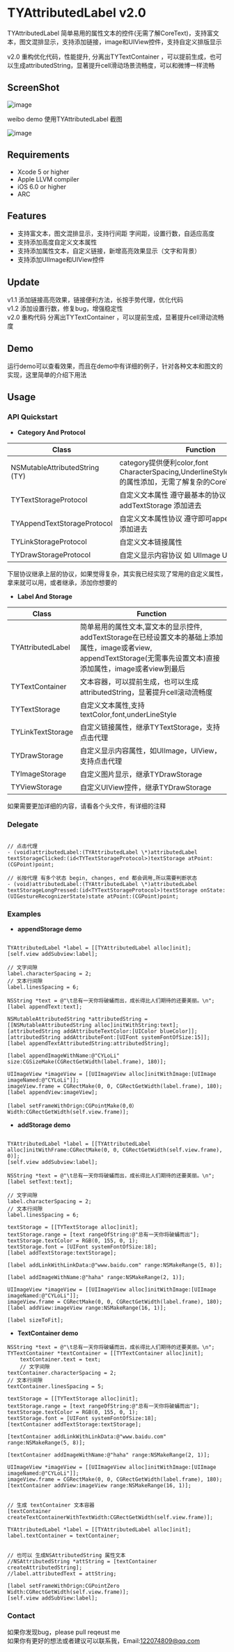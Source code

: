 # TYAttributedLabel v2.0
TYAttributedLabel 简单易用的属性文本的控件(无需了解CoreText)，支持富文本，图文混排显示，支持添加链接，image和UIView控件，支持自定义排版显示<br>

v2.0 重构优化代码，性能提升, 分离出TYTextContainer ，可以提前生成，也可以生成attributedString，显著提升cell滑动场景流畅度，可以和微博一样流畅

## ScreenShot

![image][image-1]

weibo demo 使用TYAttributedLabel 截图

![image][image-2]
## Requirements
* Xcode 5 or higher
* Apple LLVM compiler
* iOS 6.0 or higher
* ARC

## Features
* 支持富文本，图文混排显示，支持行间距 字间距，设置行数，自适应高度
* 支持添加高度自定义文本属性 
* 支持添加属性文本，自定义链接，新增高亮效果显示（文字和背景）
* 支持添加UIImage和UIView控件

## Update
v1.1  添加链接高亮效果，链接便利方法，长按手势代理，优化代码<br>
v1.2  添加设置行数，修复bug，增强稳定性<br>
v2.0  重构代码 分离出TYTextContainer ，可以提前生成，显著提升cell滑动流畅度

## Demo
运行demo可以查看效果，而且在demo中有详细的例子，针对各种文本和图文的实现，这里简单的介绍下用法
 
## Usage
### API Quickstart

* **Category And Protocol**

|Class | Function|
|--------|---------|
|NSMutableAttributedString (TY) |category提供便利color,font CharacterSpacing,UnderlineStyle,ParagraphStyle的属性添加，无需了解复杂的CoreText|
|TYTextStorageProtocol|自定义文本属性 遵守最基本的协议 即可 addTextStorage 添加进去|
|TYAppendTextStorageProtocol|自定义文本属性协议 遵守即可appendTextStorage 添加进去|
|TYLinkStorageProtocol|自定义文本链接属性 |
|TYDrawStorageProtocol|自定义显示内容协议 如 UIImage UIView|

下层协议继承上层的协议，如果觉得复杂，其实我已经实现了常用的自定义属性，拿来就可以用，或者继承，添加你想要的

* **Label And Storage**

|Class |Function |
|--------|---------|
|TYAttributedLabel|简单易用的属性文本,富文本的显示控件,<br>addTextStorage在已经设置文本的基础上添加属性，image或者view,<br>appendTextStorage(无需事先设置文本)直接添加属性，image或者view到最后|
|TYTextContainer|文本容器，可以提前生成，也可以生成attributedString，显著提升cell滚动流畅度|
|TYTextStorage|自定义文本属性,支持textColor,font,underLineStyle|
|TYLinkTextStorage|自定义链接属性，继承TYTextStorage，支持点击代理|
|TYDrawStorage|自定义显示内容属性，如UIImage，UIView，支持点击代理|
|TYImageStorage|自定义图片显示，继承TYDrawStorage|
|TYViewStorage|自定义UIView控件，继承TYDrawStorage|

如果需要更加详细的内容，请看各个头文件，有详细的注释

### Delegate

```objc

// 点击代理
- (void)attributedLabel:(TYAttributedLabel \*)attributedLabel textStorageClicked:(id<TYTextStorageProtocol>)textStorage atPoint:(CGPoint)point;

// 长按代理 有多个状态 begin, changes, end 都会调用,所以需要判断状态
- (void)attributedLabel:(TYAttributedLabel \*)attributedLabel textStorageLongPressed:(id<TYTextStorageProtocol>)textStorage onState:(UIGestureRecognizerState)state atPoint:(CGPoint)point;

```

### Examples

* **appendStorage demo**
	 
```objc

TYAttributedLabel *label = [[TYAttributedLabel alloc]init];
[self.view addSubview:label];

// 文字间隙
label.characterSpacing = 2;
// 文本行间隙
label.linesSpacing = 6;

NSString *text = @"\t总有一天你将破蛹而出，成长得比人们期待的还要美丽。\n";
[label appendText:text];

NSMutableAttributedString *attributedString = [[NSMutableAttributedString alloc]initWithString:text];
[attributedString addAttributeTextColor:[UIColor blueColor]];
[attributedString addAttributeFont:[UIFont systemFontOfSize:15]];
[label appendTextAttributedString:attributedString];

[label appendImageWithName:@"CYLoLi" size:CGSizeMake(CGRectGetWidth(label.frame), 180)];

UIImageView *imageView = [[UIImageView alloc]initWithImage:[UIImage imageNamed:@"CYLoLi"]];
imageView.frame = CGRectMake(0, 0, CGRectGetWidth(label.frame), 180);
[label appendView:imageView];

[label setFrameWithOrign:CGPointMake(0,0） Width:CGRectGetWidth(self.view.frame)];

```
* **addStorage demo**

```objc

TYAttributedLabel *label = [[TYAttributedLabel alloc]initWithFrame:CGRectMake(0, 0, CGRectGetWidth(self.view.frame), 0)];
[self.view addSubview:label];

NSString *text = @"\t总有一天你将破蛹而出，成长得比人们期待的还要美丽。\n";
[label setText:text];

// 文字间隙
label.characterSpacing = 2;
// 文本行间隙
label.linesSpacing = 6;

textStorage = [[TYTextStorage alloc]init];
textStorage.range = [text rangeOfString:@"总有一天你将破蛹而出"]; 
textStorage.textColor = RGB(0, 155, 0, 1);
textStorage.font = [UIFont systemFontOfSize:18];
[label addTextStorage:textStorage];

[label addLinkWithLinkData:@"www.baidu.com" range:NSMakeRange(5, 8)];

[label addImageWithName:@"haha" range:NSMakeRange(2, 1)];

UIImageView *imageView = [[UIImageView alloc]initWithImage:[UIImage imageNamed:@"CYLoLi"]];
imageView.frame = CGRectMake(0, 0, CGRectGetWidth(label.frame), 180);
[label addView:imageView range:NSMakeRange(16, 1)];

[label sizeToFit];

```

* **TextContainer demo**
```objc
NSString *text = @"\t总有一天你将破蛹而出，成长得比人们期待的还要美丽。\n";
TYTextContainer *textContainer = [[TYTextContainer alloc]init];
    textContainer.text = text;
    // 文字间隙
textContainer.characterSpacing = 2;
// 文本行间隙
textContainer.linesSpacing = 5;

textStorage = [[TYTextStorage alloc]init];
textStorage.range = [text rangeOfString:@"总有一天你将破蛹而出"]; 
textStorage.textColor = RGB(0, 155, 0, 1);
textStorage.font = [UIFont systemFontOfSize:18];
[textContainer addTextStorage:textStorage];

[textContainer addLinkWithLinkData:@"www.baidu.com" range:NSMakeRange(5, 8)];

[textContainer addImageWithName:@"haha" range:NSMakeRange(2, 1)];

UIImageView *imageView = [[UIImageView alloc]initWithImage:[UIImage imageNamed:@"CYLoLi"]];
imageView.frame = CGRectMake(0, 0, CGRectGetWidth(label.frame), 180);
[textContainer addView:imageView range:NSMakeRange(16, 1)];


// 生成 textContainer 文本容器
[textContainer createTextContainerWithTextWidth:CGRectGetWidth(self.view.frame)];

TYAttributedLabel *label = [[TYAttributedLabel alloc]init];
label.textContainer = textContainer;


// 也可以 生成NSAttributedString 属性文本
//NSAttributedString *attString = [textContainer createAttributedString];
//label.attributedText = attString;

[label setFrameWithOrign:CGPointZero Width:CGRectGetWidth(self.view.frame)];
[self.view addSubView:label];
```

### Contact
如果你发现bug，please pull reqeust me <br>
如果你有更好的想法或者建议可以联系我，Email:122074809@qq.com















 
 
 
 
 
 
 
 

[image-1]:	https://raw.githubusercontent.com/12207480/TYAttributedLabel/master/screenshot/TYAtrributedLabelDemo.gif
[image-2]:	https://raw.githubusercontent.com/12207480/TYAttributedLabel/master/screenshot/weibo.gif
